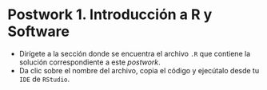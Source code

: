 # Postwork 1. Introducción a R y Software

- Dirígete a la sección donde se encuentra el archivo ```.R``` que contiene la solución correspondiente a este _postwork_.
- Da clic sobre el nombre del archivo, copia el código y ejecútalo desde tu ```IDE``` de ```RStudio```.
